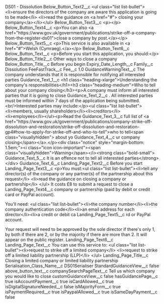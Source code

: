<?xml version="1.0" encoding="UTF-8"?>
<CustomMetadata xmlns="http://soap.sforce.com/2006/04/metadata" xmlns:xsi="http://www.w3.org/2001/XMLSchema-instance" xmlns:xsd="http://www.w3.org/2001/XMLSchema">
    <label>DS01 - Dissolution</label>
    <values>
        <field>Below_Button_Text2__c</field>
        <value xsi:type="xsd:string">&lt;ul class=&quot;list list-bullet&quot;&gt;
        &lt;li&gt;ensure the directors of the company are aware this application is going to be made&lt;/li&gt;
        &lt;li&gt;read the guidance on &lt;a href=&quot;#&quot;&gt; closing your company&lt;/a&gt;&lt;/li&gt;&lt;/ul&gt;</value>
    </values>
    <values>
        <field>Below_Button_Text3__c</field>
        <value xsi:type="xsd:string">&lt;p&gt;&lt;/p&gt;</value>
    </values>
    <values>
        <field>Below_Button_Text4__c</field>
        <value xsi:type="xsd:string">&lt;p&gt;You can also &lt;a href=&quot;https://www.gov.uk/government/publications/strike-off-a-company-from-the-register-ds01&quot;&gt;close a company by post.&lt;/a&gt;&lt;/p&gt;</value>
    </values>
    <values>
        <field>Below_Button_Text5__c</field>
        <value xsi:type="xsd:string">&lt;p&gt;This service is also available in &lt;a href=&quot;#&quot;&gt;Welsh (Cymraeg).&lt;/a&gt;&lt;/p&gt;</value>
    </values>
    <values>
        <field>Below_Button_Text6__c</field>
        <value xsi:nil="true"/>
    </values>
    <values>
        <field>Below_Button_Text__c</field>
        <value xsi:type="xsd:string">&lt;p&gt;Before you start this application, you should:&lt;/p&gt;</value>
    </values>
    <values>
        <field>Below_Button_Title2__c</field>
        <value xsi:type="xsd:string">Other ways to close a company</value>
    </values>
    <values>
        <field>Below_Button_Title__c</field>
        <value xsi:type="xsd:string">Before you begin</value>
    </values>
    <values>
        <field>Expiry_Date_Length__c</field>
        <value xsi:nil="true"/>
    </values>
    <values>
        <field>Family__c</field>
        <value xsi:type="xsd:string">Dissolution</value>
    </values>
    <values>
        <field>FeeFastTrack__c</field>
        <value xsi:nil="true"/>
    </values>
    <values>
        <field>Fee__c</field>
        <value xsi:type="xsd:double">1.0</value>
    </values>
    <values>
        <field>GuidanceWarningText__c</field>
        <value xsi:type="xsd:string">The company understands that it is responsible for notifying all interested parties</value>
    </values>
    <values>
        <field>Guidance_Text_1__c</field>
        <value xsi:type="xsd:string">&lt;h1 class=&quot;heading-xlarge&quot;&gt;Understanding the company&apos;s responsibilities&lt;/h1&gt;&lt;h3 class=&quot;heading-medium&quot;&gt;Who to tell about your company closing&lt;/h3&gt;&lt;p&gt;A company must inform all interested parties that it is going to close</value>
    </values>
    <values>
        <field>Guidance_Text_2__c</field>
        <value xsi:type="xsd:string">. All interested parties must be informed within 7 days of the application being submitted.&lt;br/&gt;Interested parties may include:&lt;/p&gt;&lt;ul class=&quot;list list-bullet&quot;&gt;&lt;li&gt;members, usually shareholders&lt;/li&gt;&lt;li&gt;creditors&lt;/li&gt;&lt;li&gt;employees&lt;/li&gt;&lt;/ul&gt;&lt;p&gt;Read the</value>
    </values>
    <values>
        <field>Guidance_Text_3__c</field>
        <value xsi:type="xsd:string">full list of &lt;a href=&quot;https://www.gov.uk/government/publications/company-strike-off-dissolution-and-restoration/strike-off-dissolution-and-restoration-gp4#how-to-apply-for-strike-off-and-who-to-tell&quot;&gt;who to tell&lt;span class=&quot;visuallyhidden&quot;&gt; about yo</value>
    </values>
    <values>
        <field>Guidance_Text_4__c</field>
        <value xsi:type="xsd:string">ur company closing&lt;/span&gt;&lt;/a&gt;.&lt;/p&gt;&lt;div class=&quot;notice&quot; style=&quot;margin-bottom: 1.5em;&quot;&gt;&lt;i class=&quot;icon icon-important&quot;&gt;&lt;span class=&quot;visuallyhidden&quot;&gt;Warning&lt;/span&gt;&lt;/i&gt;&lt;strong class=&quot;bold-small&quot;&gt;</value>
    </values>
    <values>
        <field>Guidance_Text_5__c</field>
        <value xsi:type="xsd:string">It is an offence not to tell all interested parties&lt;/strong&gt;&lt;/div&gt;</value>
    </values>
    <values>
        <field>Guidance_Text_6__c</field>
        <value xsi:nil="true"/>
    </values>
    <values>
        <field>Landing_Page_Text2__c</field>
        <value xsi:type="xsd:string">Before you start</value>
    </values>
    <values>
        <field>Landing_Page_Text3__c</field>
        <value xsi:type="xsd:string">&lt;p&gt;You must:&lt;ul class=&quot;list list-bullet&quot;&gt;&lt;li&gt;tell any director(s) of the company or any partner(s) of the partnership about this request&lt;/li&gt;
&lt;li&gt;read the guidance on closing a company or partnership&lt;/li&gt;
&lt;/ul&gt; It costs £8 to submit a request to close a</value>
    </values>
    <values>
        <field>Landing_Page_Text4__c</field>
        <value xsi:type="xsd:string">company or partnership (paid by debit or credit card or PayPal account). 

You&apos;ll need:
&lt;ul class=&quot;list list-bullet&quot;&gt;&lt;li&gt;the company number&lt;/li&gt;&lt;li&gt;the company authentication code&lt;/li&gt;&lt;li&gt;an email address for each director&lt;/li&gt;&lt;li&gt;a credit or debit ca</value>
    </values>
    <values>
        <field>Landing_Page_Text5__c</field>
        <value xsi:type="xsd:string">rd or PayPal account.

Your request will need to be approved by the sole director if there&apos;s only 1, by both if there are 2, or by the majority if there are more than 2. It will appear on the public register.</value>
    </values>
    <values>
        <field>Landing_Page_Text6__c</field>
        <value xsi:nil="true"/>
    </values>
    <values>
        <field>Landing_Page_Text__c</field>
        <value xsi:type="xsd:string">You can use this service to:
&lt;ul class=&quot;list list-bullet&quot;&gt;&lt;li&gt;request to strike off a limited company&lt;/li&gt;
&lt;li&gt;request to strike off a limited liability partnership (LLP)&lt;/li&gt;
&lt;/ul&gt;</value>
    </values>
    <values>
        <field>Landing_Page_Title__c</field>
        <value xsi:type="xsd:string">Closing a limited company or limited liability partnership</value>
    </values>
    <values>
        <field>Serialisation_Class_Name__c</field>
        <value xsi:type="xsd:string">DS01Serialiser</value>
    </values>
    <values>
        <field>StandardGuidanceView__c</field>
        <value xsi:type="xsd:boolean">false</value>
    </values>
    <values>
        <field>above_button_text__c</field>
        <value xsi:nil="true"/>
    </values>
    <values>
        <field>companySearchPageText__c</field>
        <value xsi:type="xsd:string">Tell us which company you would like to close</value>
    </values>
    <values>
        <field>customGuidanceView__c</field>
        <value xsi:type="xsd:boolean">false</value>
    </values>
    <values>
        <field>hasGuidancePage__c</field>
        <value xsi:type="xsd:boolean">true</value>
    </values>
    <values>
        <field>isAccountPayment__c</field>
        <value xsi:type="xsd:boolean">true</value>
    </values>
    <values>
        <field>isCardAllowed__c</field>
        <value xsi:type="xsd:boolean">true</value>
    </values>
    <values>
        <field>isDigitalSignatureNeeded__c</field>
        <value xsi:type="xsd:boolean">false</value>
    </values>
    <values>
        <field>isMajorityForm__c</field>
        <value xsi:type="xsd:boolean">true</value>
    </values>
    <values>
        <field>isPaymentRequired__c</field>
        <value xsi:type="xsd:boolean">true</value>
    </values>
    <values>
        <field>isPaypalAllowed__c</field>
        <value xsi:type="xsd:boolean">true</value>
    </values>
    <values>
        <field>isSameDayPayment__c</field>
        <value xsi:type="xsd:boolean">false</value>
    </values>
</CustomMetadata>
